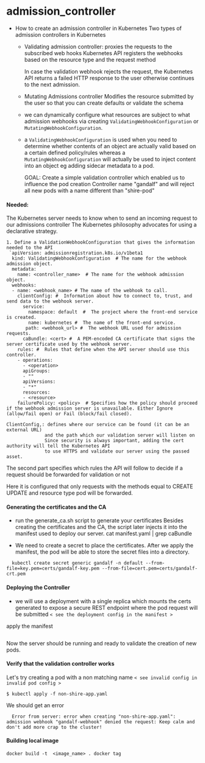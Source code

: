 # admission_controller

- How to create an admission controller in Kubernetes
Two types of admission controllers in Kubernetes
  - Validating admission controller:
    proxies the requests to the subscribed web hooks
    Kubernetes API registers the webhooks based on the resource type and the request method

    In case the validation webhook rejects the request, the Kubernetes API  returns a failed HTTP
    response to the user  otherwise continues to the next admission.

  - Mutating Admissions controller
    Modifies the resource submitted by the user so that you can create defaults or validate the schema

  - we can dynamically configure what resources are subject to what admission webhooks via
    creating `ValidatingWebhookConfiguration` or `MutatingWebhookConfiguration`.
  - a `ValidatingWebhookConfiguration` is used when you need to determine whether contents of an object are actually
    valid based on a certain defined policy/rules whereas a `MutatingWebhookConfiguration` will actually be used to
    inject content into an object eg adding sidecar metadata to a pod.

    GOAL: Create a simple validation controller which enabled us to influence the pod creation
    Controller name "gandalf" and will reject all new pods with a name different than "shire-pod"

#### Needed:

   The Kubernetes server needs to know when to send an incoming request to our admissions controller
   The Kubernetes philosophy advocates for using a declarative strategy.

    1. Define a ValidationWebhookConfiguration that gives the information needed to the API
     `apiVersion: admissionregistration.k8s.io/v1beta1
      kind: ValidatingWebhookConfiguration  # The name for the webhook admission object.
      metadata:
        name: <controller_name>  # The name for the webhook admission object.
      webhooks:
      - name: <webhook_name> # The name of the webhook to call.
        clientConfig: #  Information about how to connect to, trust, and send data to the webhook server.
          service:
            namespace: default  #  The project where the front-end service is created.
            name: kubernetes #  The name of the front-end service.
           path: <webhook_url> #  The webhook URL used for admission requests.
          caBundle: <cert> #  A PEM-encoded CA certificate that signs the server certificate used by the webhook server.
        rules: #  Rules that define when the API server should use this controller.
        - operations:
          - <operation>
          apiGroups:
          - ""
          apiVersions:
          - "*"
          resources:
          - <resource>
        failurePolicy: <policy>  # Specifies how the policy should proceed if the webhook admission server is unavailable. Either Ignore (allow/fail open) or Fail (block/fail closed).
        `
    ClientConfig,: defines where our service can be found (it can be an external URL)
                  and the path which our validation server will listen on
                  Since security is always important, adding the cert authority will tell the Kubernetes API
                  to use HTTPS and validate our server using the passed asset.

   The second part specifies which rules the API will follow to decide if a request should be forwarded for validation
   or not

   Here it is configured that only requests with the methods equal to CREATE UPDATE and resource type pod will be
   forwarded.

#### Generating the certificates and the CA
  - run the generate_ca.sh script to generate your certificates
  Besides creating the certificates and the CA, the script later injects it into the manifest used to deploy our server.
      cat manifest.yaml | grep caBundle

  - We need to create a secret to place the certificates. After we apply the manifest, the pod will be able to store the
  secret files into a directory.
```
  kubectl create secret generic gandalf -n default --from-file=key.pem=certs/gandalf-key.pem --from-file=cert.pem=certs/gandalf-crt.pem
```
#### Deploying the Controller
  - we will use a deployment with a single replica which mounts the certs generated to expose a secure REST endpoint where the pod request will be submitted
      `< see the deployment config in the manifest >`

apply the manifest

``` kubectl apply -f manifest.yaml
```
Now the server should be running and ready to validate the creation of new pods.

#### Verify that the validation controller works
Let's try creating a pod with a non matching name
 `< see invalid config in invalid pod config >`

```
$ kubectl apply -f non-shire-app.yaml
```
We should get an error

```
  Error from server: error when creating "non-shire-app.yaml": admission webhook "gandalf-webhook" denied the request: Keep calm and don't add more crap to the cluster!
```

#### Building local image

`docker build -t  <image_name> .
  docker tag
`

